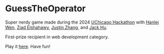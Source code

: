 # GuessTheOperator

Super nerdy game made during the 2024 [UChicago Hackathon](https://uncommonhacks.com/) with 
[Hanlei Wen](https://github.com/hanleiwen), 
[Ziad Elshahawy](https://github.com/zelshahawy), 
[Justin Zhang](https://github.com/chenjiaz2022), 
and [Jack Hu](https://github.com/jackqchu). 

First-prize recipient in web development category.

Play it [here](https://adenchen27.github.io/GuessTheOperator/index.html).
Have fun!


